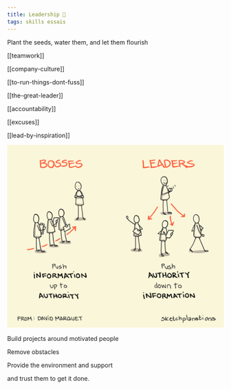 ```yaml
---
title: Leadership 🌱
tags: skills essais
---
```


Plant the seeds, water them, and let them flourish 

[[teamwork]]

[[company-culture]]

[[to-run-things-dont-fuss]]

[[the-great-leader]]

[[accountability]]

[[excuses]]

[[lead-by-inspiration]]



![](/static/img/boss-vs-leader.png)


Build projects around motivated people

Remove obstacles

Provide the environment and support

and trust them to get it done.

 
